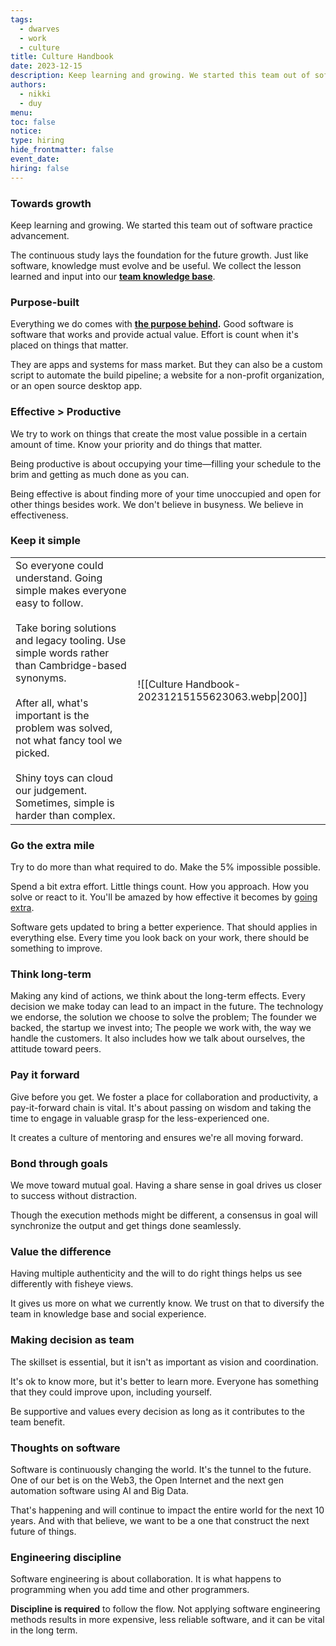 ```yaml
---
tags:
  - dwarves
  - work
  - culture
title: Culture Handbook
date: 2023-12-15
description: Keep learning and growing. We started this team out of software practice advancement.
authors:
  - nikki
  - duy
menu: 
toc: false
notice: 
type: hiring
hide_frontmatter: false
event_date: 
hiring: false
---
```

### Towards growth

Keep learning and growing. We started this team out of software practice advancement.

The continuous study lays the foundation for the future growth. Just like software, knowledge must evolve and be useful. We collect the lesson learned and input into our [**team knowledge base**](https://github.com/dwarvesf/brain).

### Purpose-built

Everything we do comes with **[the purpose behind](https://github.com/dwarvesf/handbook/blob/master/purpose.md).** Good software is software that works and provide actual value. Effort is count when it's placed on things that matter.

They are apps and systems for mass market. But they can also be a custom script to automate the build pipeline; a website for a non-profit organization, or an open source desktop app.

### Effective > Productive

We try to work on things that create the most value possible in a certain amount of time. Know your priority and do things that matter.

Being productive is about occupying your time—filling your schedule to the brim and getting as much done as you can.

Being effective is about finding more of your time unoccupied and open for other things besides work. We don't believe in busyness. We believe in effectiveness.

### Keep it simple
|                                                                                                                                                                                                                                                                                                                                                                               |                                              |
| ----------------------------------------------------------------------------------------------------------------------------------------------------------------------------------------------------------------------------------------------------------------------------------------------------------------------------------------------------------------------------- | -------------------------------------------- |
| So everyone could understand. Going simple makes everyone easy to follow.<br><br>Take boring solutions and legacy tooling. Use simple words rather than Cambridge-based synonyms.<br><br>After all, what's important is the problem was solved, not what fancy tool we picked.<br><br>Shiny toys can cloud our judgement. Sometimes, simple is harder than complex. | ![[Culture Handbook-20231215155623063.webp\|200]] | 


### Go the extra mile

Try to do more than what required to do. Make the 5% impossible possible.

Spend a bit extra effort. Little things count. How you approach. How you solve or react to it. You'll be amazed by how effective it becomes by [going extra](https://memo.d.foundation/Go-the-extra-mile-4f4051d924444c62bb309cc4864b40df).

Software gets updated to bring a better experience. That should applies in everything else. Every time you look back on your work, there should be something to improve.

### **Think long-term**

Making any kind of actions, we think about the long-term effects. Every decision we make today can lead to an impact in the future. The technology we endorse, the solution we choose to solve the problem; The founder we backed, the startup we invest into; The people we work with, the way we handle the customers. It also includes how we talk about ourselves, the attitude toward peers.

### Pay it forward

Give before you get. We foster a place for collaboration and productivity, a pay-it-forward chain is vital. It's about passing on wisdom and taking the time to engage in valuable grasp for the less-experienced one.

It creates a culture of mentoring and ensures we're all moving forward.

### Bond through goals

We move toward mutual goal. Having a share sense in goal drives us closer to success without distraction.

Though the execution methods might be different, a consensus in goal will synchronize the output and get things done seamlessly.

### Value the difference

Having multiple authenticity and the will to do right things helps us see differently with fisheye views.

It gives us more on what we currently know. We trust on that to diversify the team in knowledge base and social experience.

### Making decision as team

The skillset is essential, but it isn't as important as vision and coordination.

It's ok to know more, but it's better to learn more. Everyone has something that they could improve upon, including yourself.

Be supportive and values every decision as long as it contributes to the team benefit.

### Thoughts on software

Software is continuously changing the world. It's the tunnel to the future. One of our bet is on the Web3, the Open Internet and the next gen automation software using AI and Big Data.

That's happening and will continue to impact the entire world for the next 10 years. And with that believe, we want to be a one that construct the next future of things.

### Engineering discipline

Software engineering is about collaboration. It is what happens to programming when you add time and other programmers.

**Discipline is required** to follow the flow. Not applying software engineering methods results in more expensive, less reliable software, and it can be vital in the long term.
